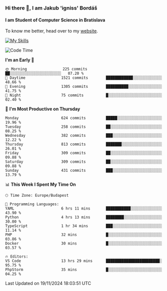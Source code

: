 ### Hi there 👋, I am Jakub 'igniss' Bordáš

#### I am Student of Computer Science in Bratislava
To know me better, head over to my [website](https://bordas.sk).

[![My Skills](https://skillicons.dev/icons?i=js,html,css,figma,svelte,java,kotlin,python,postgresql,typescript,nest,nodejs)](https://bordas.sk)


<!--START_SECTION:waka-->
![Code Time](http://img.shields.io/badge/Code%20Time-1%2C577%20hrs%202%20mins-blue)

**I'm an Early 🐤** 

```text
🌞 Morning                225 commits         ██░░░░░░░░░░░░░░░░░░░░░░░   07.20 % 
🌆 Daytime                1521 commits        ████████████░░░░░░░░░░░░░   48.66 % 
🌃 Evening                1305 commits        ██████████░░░░░░░░░░░░░░░   41.75 % 
🌙 Night                  75 commits          █░░░░░░░░░░░░░░░░░░░░░░░░   02.40 % 
```
📅 **I'm Most Productive on Thursday** 

```text
Monday                   624 commits         █████░░░░░░░░░░░░░░░░░░░░   19.96 % 
Tuesday                  258 commits         ██░░░░░░░░░░░░░░░░░░░░░░░   08.25 % 
Wednesday                382 commits         ███░░░░░░░░░░░░░░░░░░░░░░   12.22 % 
Thursday                 813 commits         ███████░░░░░░░░░░░░░░░░░░   26.01 % 
Friday                   309 commits         ██░░░░░░░░░░░░░░░░░░░░░░░   09.88 % 
Saturday                 309 commits         ██░░░░░░░░░░░░░░░░░░░░░░░   09.88 % 
Sunday                   431 commits         ███░░░░░░░░░░░░░░░░░░░░░░   13.79 % 
```


📊 **This Week I Spent My Time On** 

```text
🕑︎ Time Zone: Europe/Budapest

💬 Programming Languages: 
YAML                     6 hrs 11 mins       ███████████░░░░░░░░░░░░░░   43.90 % 
Python                   4 hrs 13 mins       ████████░░░░░░░░░░░░░░░░░   30.00 % 
TypeScript               1 hr 34 mins        ███░░░░░░░░░░░░░░░░░░░░░░   11.14 % 
PHP                      32 mins             █░░░░░░░░░░░░░░░░░░░░░░░░   03.86 % 
Docker                   30 mins             █░░░░░░░░░░░░░░░░░░░░░░░░   03.57 % 

🔥 Editors: 
VS Code                  13 hrs 29 mins      ████████████████████████░   95.75 % 
PhpStorm                 35 mins             █░░░░░░░░░░░░░░░░░░░░░░░░   04.25 % 
```


 Last Updated on 19/11/2024 18:03:51 UTC
<!--END_SECTION:waka-->
